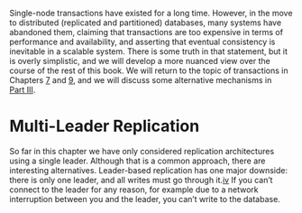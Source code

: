 Single-node transactions have existed for a long time. However, in the move to distributed
(replicated and partitioned) databases, many systems have abandoned them, claiming that transactions
are too expensive in terms of performance and availability, and asserting that eventual consistency
is inevitable in a scalable system. There is some truth in that statement, but it is overly
simplistic, and we will develop a more nuanced view over the course of the rest of this book. We
will return to the topic of transactions in Chapters
[7](ch07.html#ch_transactions)
and [9](ch09.html#ch_consistency),
and we will discuss some alternative mechanisms in [Part III](part03.html#part_systems). # Multi-Leader Replication 
So far in this chapter we have only considered replication architectures using a single leader.
Although that is a common approach, there are interesting alternatives. Leader-based replication has one major downside: there is only one leader, and all writes must go
through it.[iv](ch05.html#idm140605776056032) If you can’t connect to the leader for any reason, for example due to a network
interruption between you and the leader, you can’t write to the database.